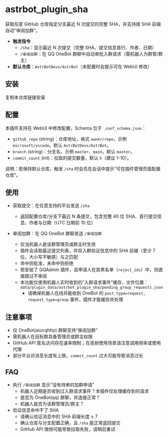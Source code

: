 # astrbot_plugin_sha

获取任意 GitHub 仓库指定分支最近 N 次提交的完整 SHA，并支持按 SHA 前缀自动“审阅加群”。

- **触发指令**
  - `/sha`：显示最近 N 次提交（完整 SHA、提交信息首行、作者、日期）
  - `/审阅加群`：在 QQ OneBot 群聊中自动审批入群请求（需机器人为群管/群主）
- **默认仓库**：`AstrBotDevs/AstrBot`（未配置时会提示可在 WebUI 修改）

## 安装

复制本仓库链接安装

## 配置
本插件支持在 WebUI 中修改配置，Schema 位于 `_conf_schema.json`：

- `github_repo` (string)：仓库地址，格式 `owner/repo`，示例 `microsoft/vscode`。默认 `AstrBotDevs/AstrBot`。
- `branch` (string)：分支名，示例 `master`、`main`，默认 `master`。
- `commit_count` (int)：拉取的提交数量，默认 `5`（建议 1-10）。

说明：若保持默认仓库，触发 `/sha` 时会先在会话中提示“可在插件管理页面配置仓库”。

## 使用

- 获取提交：在任意支持的平台发送 `/sha`
  - 返回配置仓库/分支下最近 N 条提交，包含完整 40 位 SHA、首行提交信息、作者与日期（UTC 日期前 10 位）

- 审阅加群：在 QQ OneBot 群聊发送 `/审阅加群`
  - 仅当机器人是该群管理员或群主时生效
  - 插件会读取最近提交列表，并将入群验证信息中的 SHA 前缀（至少 7 位，大小写不敏感）与之匹配
  - 命中则批准，未命中则拒绝
  - 若安装了 QQAdmin 插件，且申请人在其黑名单（`reject_ids`）中，则直接跳过不审阅
  - 本功能仅使用机器人实时收到的“入群请求事件”缓存，文件位置：`data/plugin_data/astrbot_plugin_sha/pending_group_requests.json`
    - 请确保机器人在线并能收到 OneBot 的 `post_type=request, request_type=group` 事件，插件才能缓存并处理

## 注意事项

- 仅 OneBot(aiocqhttp) 群聊支持“审阅加群”
- 需机器人在目标群具备管理员或群主权限
- GitHub API 匿名访问存在速率限制；在高频使用场景请注意调用频率或使用代理
- 部分平台对消息长度有上限，`commit_count` 过大可能导致消息过长

## FAQ

- 执行 `/审阅加群` 显示“没有待审的加群申请”
  - 机器人近期是否收到过入群请求事件？本插件仅处理缓存到的请求
  - 是否为 OneBot(qq) 群聊，并连接正常？
  - 机器人是否为该群管理员/群主？
- 验证信息命中不了 SHA
  - 请确认验证消息中的 SHA 前缀长度 ≥ 7
  - 确认仓库与分支配置正确，且 `/sha` 能正常返回提交
  - GitHub API 限频可能导致拉取失败，请稍后重试

